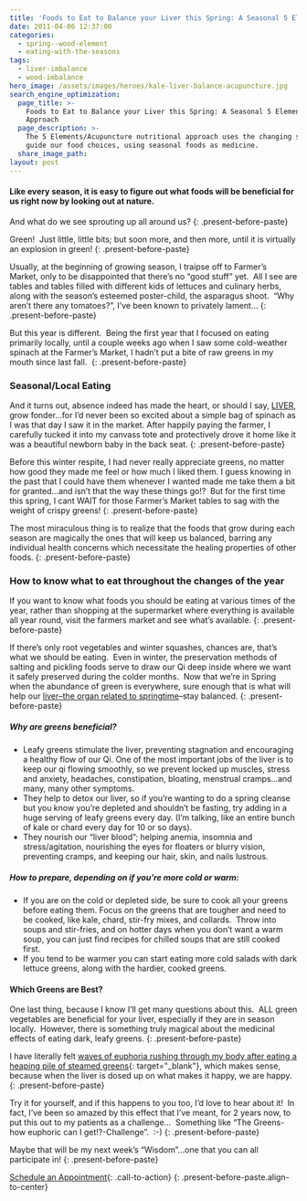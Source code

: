 ```yaml
---
title: 'Foods to Eat to Balance your Liver this Spring: A Seasonal 5 Elements Approach'
date: 2011-04-06 12:37:00
categories:
  - spring--wood-element
  - eating-with-the-seasons
tags:
  - liver-imbalance
  - wood-imbalance
hero_image: /assets/images/heroes/kale-liver-balance-acupuncture.jpg
search_engine_optimization:
  page_title: >-
    Foods to Eat to Balance your Liver this Spring: A Seasonal 5 Elements
    Approach
  page_description: >-
    The 5 Elements/Acupuncture nutritional approach uses the changing seasons to
    guide our food choices, using seasonal foods as medicine.
  share_image_path:
layout: post
---
```


#### Like every season, it is easy to figure out what foods will be beneficial for us right now by looking out at nature.

And what do we see sprouting up all around us?
{: .present-before-paste}

Green!&nbsp; Just little, little bits; but soon more, and then more, until it is virtually an explosion in green!
{: .present-before-paste}

Usually, at the beginning of growing season, I traipse off to Farmer’s Market, only to be disappointed that there’s no “good stuff” yet.&nbsp; All I see are tables and tables filled with different kids of lettuces and culinary herbs, along with the season’s esteemed poster-child, the asparagus shoot.&nbsp; “Why aren’t there any tomatoes?”, I’ve been known to privately lament…
{: .present-before-paste}

But this year is different.&nbsp; Being the first year that I focused on eating primarily locally, until a couple weeks ago when I saw some cold-weather spinach at the Farmer’s Market, I hadn’t put a bite of raw greens in my mouth since last fall.&nbsp;
{: .present-before-paste}

### Seasonal/Local Eating

And it turns out, absence indeed has made the heart, or should I say, [LIVER](/2018/03/15/ready-set-wood-season-tips-for-staying-balanced-in-spring/2018/05/15/ready-set-wood-season-what-acupuncture-theory-has-to-say-about-spring/), grow fonder…for I’d never been so excited about a simple bag of spinach as I was that day I saw it in the market. After happily paying the farmer, I carefully tucked it into my canvass tote and protectively drove it home like it was a beautiful newborn baby in the back seat.
{: .present-before-paste}

Before this winter respite, I had never really appreciate greens, no matter how good they made me feel or how much I liked them. I guess knowing in the past that I could have them whenever I wanted made me take them a bit for granted…and isn’t that the way these things go!?&nbsp; But for the first time this spring, I cant WAIT for those Farmer’s Market tables to sag with the weight of crispy greens!
{: .present-before-paste}

The most miraculous thing is to realize that the foods that grow during each season are magically the ones that will keep us balanced, barring any individual health concerns which necessitate the healing properties of other foods.
{: .present-before-paste}

### How to know what to eat throughout the changes of the year

If you want to know what foods you should be eating at various times of the year, rather than shopping at the supermarket where everything is available all year round, visit the farmers market and see what’s available.
{: .present-before-paste}

If there’s only root vegetables and winter squashes, chances are, that’s what we should be eating.&nbsp; Even in winter, the preservation methods of salting and pickling foods serve to draw our Qi deep inside where we want it safely preserved during the colder months.&nbsp; Now that we’re in Spring when the abundance of green is everywhere, sure enough that is what will help our [liver–the organ related to springtime](/2018/03/15/ready-set-wood-season-tips-for-staying-balanced-in-spring/2011/03/21/its-wood-season-tips-for-keeping-your-liver-happy-this-spring/)–stay balanced.
{: .present-before-paste}

##### Why are greens beneficial?

* Leafy greens stimulate the liver, preventing stagnation and encouraging a healthy flow of our Qi. One of the most important jobs of the liver is to keep our qi flowing smoothly, so we prevent locked up muscles, stress and anxiety, headaches, constipation, bloating, menstrual cramps…and many, many other symptoms.
* They help to detox our liver, so if you’re wanting to do a spring cleanse but you know you’re depleted and shouldn’t be fasting, try adding in a huge serving of leafy greens every day. (I’m talking, like an entire bunch of kale or chard every day for 10 or so days).
* They nourish our “liver blood”; helping anemia, insomnia and stress/agitation, nourishing the eyes for floaters or blurry vision, preventing cramps, and keeping our hair, skin, and nails lustrous.

##### How to prepare, depending on if you’re more cold or warm:

* If you are on the cold or depleted side, be sure to cook all your greens before eating them. Focus on the greens that are tougher and need to be cooked, like kale, chard, stir-fry mixes, and collards.&nbsp; Throw into soups and stir-fries, and on hotter days when you don’t want a warm soup, you can just find recipes for chilled soups that are still cooked first.
* If you tend to be warmer you can start eating more cold salads with dark lettuce greens, along with the hardier, cooked greens.

#### Which Greens are Best?

One last thing, because I know I’ll get many questions about this.&nbsp; ALL green vegetables are beneficial for your liver, especially if they are in season locally.&nbsp; However, there is something truly magical about the medicinal effects of eating dark, leafy greens.
{: .present-before-paste}

I have literally felt [waves of euphoria rushing through my body after eating a heaping pile of steamed greens](/2011/06/08/the-long-awaited-greens-experiment-do-try-this-at-home-folks/){: target="_blank"}, which makes sense, because when the liver is dosed up on what makes it happy, we are happy.
{: .present-before-paste}

Try it for yourself, and if this happens to you too, I’d love to hear about it!&nbsp; In fact, I’ve been so amazed by this effect that I’ve meant, for 2 years now, to put this out to my patients as a challenge…&nbsp; Something like “The Greens-how euphoric can I get!?-Challenge”.&nbsp; :-)
{: .present-before-paste}

Maybe that will be my next week’s “Wisdom”…one that you can all participate in!
{: .present-before-paste}

[Schedule an Appointment](/make-an-appointment/){: .call-to-action}
{: .present-before-paste.align-to-center}